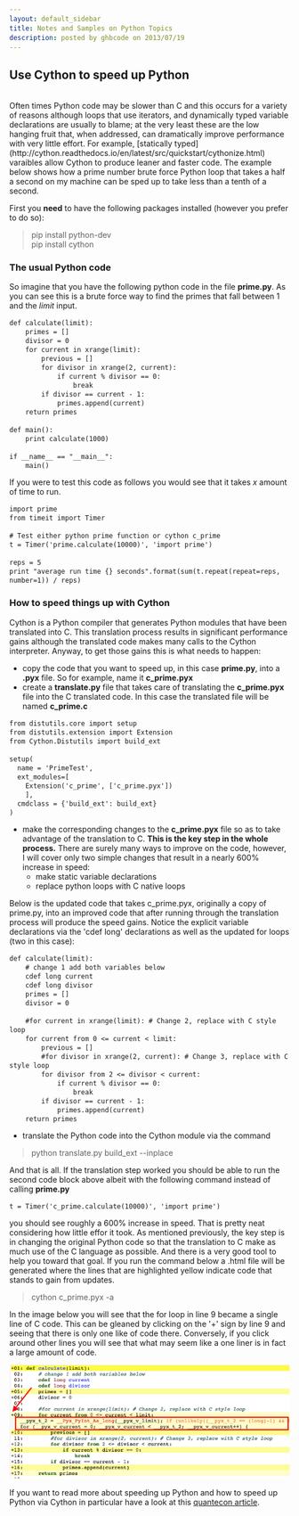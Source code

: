 ```yaml
---
layout: default_sidebar
title: Notes and Samples on Python Topics
description: posted by ghbcode on 2013/07/19
---
```


## Use Cython to speed up Python  
<br>
Often times Python code may be slower than C and this occurs for a variety of reasons although loops that use iterators, and dynamically typed variable declarations are usually to blame; at the very least these are the low hanging fruit that, when addressed, can dramatically improve performance with very little effort. For example, [statically typed](http://cython.readthedocs.io/en/latest/src/quickstart/cythonize.html) varaibles allow Cython to produce leaner and faster code. The example below shows how a prime number brute force Python loop that takes a half a second on my machine can be sped up to take less than a tenth of a second. 

First you **need** to have the following packages installed (however you prefer to do so):
> pip install python-dev<br>
>pip install cython


### The usual Python code

So imagine that you have the following python code in the file **prime.py**. As you can see this is a brute force way to find the primes that fall between 1 and the *limit* input. 

```
def calculate(limit):
    primes = []
    divisor = 0
    for current in xrange(limit):
        previous = []
        for divisor in xrange(2, current):
            if current % divisor == 0:
                break
        if divisor == current - 1:
            primes.append(current)
    return primes

def main():
    print calculate(1000)
    
if __name__ == "__main__":
    main()
```

If you were to test this code as follows you would see that it takes *x* amount of time to run. 

```
import prime
from timeit import Timer

# Test either python prime function or cython c_prime
t = Timer('prime.calculate(10000)', 'import prime')

reps = 5
print "average run time {} seconds".format(sum(t.repeat(repeat=reps, number=1)) / reps)
```

### How to speed things up with Cython

Cython is a Python compiler that generates Python modules that have been translated into C. This translation process results in significant performance gains although the translated code makes many calls to the Cython interpreter. Anyway, to get those gains this is what needs to happen:

* copy the code that you want to speed up, in this case **prime.py**, into a **.pyx** file. So for example, name it **c_prime.pyx**
* create a **translate.py** file that takes care of translating the **c_prime.pyx** file into the C translated code. In this case the translated file will be named **c_prime.c**

```
from distutils.core import setup
from distutils.extension import Extension
from Cython.Distutils import build_ext

setup(
  name = 'PrimeTest',
  ext_modules=[
    Extension('c_prime', ['c_prime.pyx'])
    ],
  cmdclass = {'build_ext': build_ext}
)
```
* make the corresponding changes to the **c_prime.pyx** file so as to take advantage of the translation to C. **This is the key step in the whole process.** There are surely many ways to improve on the code, however, I will cover only two simple changes that result in a nearly 600% increase in speed:
  * make static variable declarations
  * replace python loops with C native loops

Below is the updated code that takes c_prime.pyx, originally a copy of prime.py, into an improved code that after running through the translation process will produce the speed gains. Notice the explicit variable declarations via the 'cdef long' declarations as well as the updated for loops (two in this case):

```
def calculate(limit):
    # change 1 add both variables below
    cdef long current
    cdef long divisor
    primes = []
    divisor = 0
        
    #for current in xrange(limit): # Change 2, replace with C style loop
    for current from 0 <= current < limit:
        previous = []
        #for divisor in xrange(2, current): # Change 3, replace with C style loop
        for divisor from 2 <= divisor < current:
            if current % divisor == 0:
                break
        if divisor == current - 1:
            primes.append(current)
    return primes
```
* translate the Python code into the Cython module via the command

> python translate.py build_ext --inplace

And that is all. If the translation step worked you should be able to run the second code block above albeit with the following command instead of calling **prime.py**

```
t = Timer('c_prime.calculate(10000)', 'import prime')
```

you should see roughly a 600% increase in speed. That is pretty neat considering how little effor it took. As mentioned previously, the key step is in changing the original Python code so that the translation to C make as much use of the C language as possible. And there is a very good tool to help you toward that goal. If you run the command below a .html file will be generated where the lines that are highlighted yellow indicate code that stands to gain from updates. 

> cython c_prime.pyx -a

In the image below you will see that the for loop in line 9 became a single line of C code. This can be gleaned by clicking on the '+' sign by line 9 and seeing that there is only one like of code there. Conversely, if you click around other lines you will see that what may seem like a one liner is in fact a large amount of code. 

![cython improvement areas](cython.png)

If you want to read more about speeding up Python and how to speed up Python via Cython in particular have a look at this [quantecon article](https://lectures.quantecon.org/py/need_for_speed.html).
